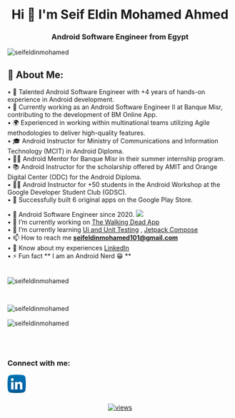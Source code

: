 <h1 align="center">Hi 👋 I'm Seif Eldin Mohamed Ahmed</h1>
<h3 align="center">Android Software Engineer from Egypt</h3>

<p align="left"> <img src="https://komarev.com/ghpvc/?username=seifeldinmohamed&label=Profile%20views&color=0e75b6&style=flat" alt="seifeldinmohamed" /> </p>

## 🤵 About Me:
• 🎯 Talented Android Software Engineer with +4 years of hands-on experience in Android development.<br>
• 💼 Currently working as an Android Software Engineer II at Banque Misr, contributing to the development of BM Online App.<br>
• 🌍 Experienced in working within multinational teams utilizing Agile methodologies to deliver high-quality features.<br>
• 🎓 Android Instructor for Ministry of Communications and Information Technology (MCIT) in Android Diploma.<br>
• 👨‍🏫 Android Mentor for Banque Misr in their summer internship program.<br>
• 📚 Android Instructor for the scholarship offered by AMIT and Orange Digital Center (ODC) for the Android Diploma.<br>
• 👩‍💻 Android Instructor for +50 students in the Android Workshop at the Google Developer Student Club (GDSC).<br>
• 📱 Successfully built 6 original apps on the Google Play Store.<be>

• 🏦 Android Software Engineer since 2020.
      <img src="https://media.giphy.com/media/WUlplcMpOCEmTGBtBW/giphy.gif" width="30"> <br>
• 🔭 I’m currently working on [The Walking Dead App](https://github.com/SeifEldinMohamed/The-Walking-Dead-App)<br>
• 🌱 I’m currently learning [Ui and Unit Testing]() , [Jetpack Compose](https://developer.android.com/jetpack/compose?gclid=Cj0KCQjwjbyYBhCdARIsAArC6LL3Ohqdc0S55oanUq9jwmPZ6W9OCoT4C-74quFi58KPtwe1tSvfRNUaAqjKEALw_wcB&gclsrc=aw.ds)<br>
• 📫 How to reach me **seifeldinmohamed101@gmail.com**<br>
• 📄 Know about my experiences [LinkedIn](https://www.linkedin.com/in/seif-mohamed-a6b1941b2/)<br>
• ⚡ Fun fact ** I am an Android Nerd 😁 **
<br></br>

<p><img align="center" src="https://github-readme-streak-stats.herokuapp.com/?user=seifeldinmohamed&" alt="seifeldinmohamed" /></p>

<br>
<p>&nbsp;<img align="left" src="https://github-readme-stats.vercel.app/api?username=seifeldinmohamed&show_icons=true&locale=en" alt="seifeldinmohamed" /></p>
<p><img align="center" src="https://github-readme-stats.vercel.app/api/top-langs?username=seifeldinmohamed&show_icons=true&locale=en&layout=compact" alt="seifeldinmohamed" /></p>

<br></br>

<h3 align="left">Connect with me:</h3>

<a href="https://www.linkedin.com/in/seif-mohamed-a6b1941b2/">
  <img align="left" alt="Seif Eldin Mohamed  | LinkedIn " width="41px" src="https://github.com/alfayedoficial/alfayedoficial/blob/master/006-linkedin.png?raw=true" />
</a>

<br></br><br>
<!-- Resume Download section -->

<p align='center'>
      <a href="https://github.com/SeifEldinMohamed/SeifEldinMohamed/blob/main/Seif-Eldin-Mohamed-Ahmed-Resume-2024-12-26.pdf
"><img src="https://custom-icon-badges.herokuapp.com/badge/-download%20resume-EC1C24?style=for-the-badge&logo=Adobe%20Acrobat%20Reader&logoColor=white" alt="views" title="Download my latest resume" alt="resume"></a>
</p>




